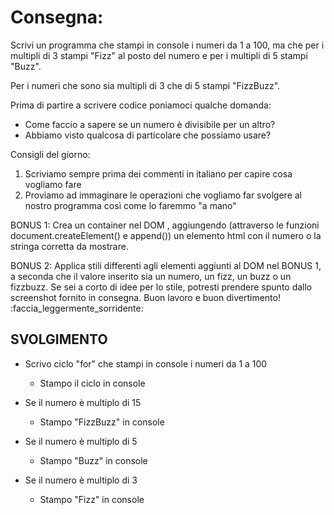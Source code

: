 # Consegna:

Scrivi un programma che stampi in console i numeri da 1 a 100,
ma che per i multipli di 3 stampi "Fizz" al posto del numero e per i multipli di 5 stampi "Buzz".

Per i numeri che sono sia multipli di 3 che di 5 stampi "FizzBuzz".

Prima di partire a scrivere codice poniamoci qualche domanda:
- Come faccio a sapere se un numero è divisibile per un altro?
- Abbiamo visto qualcosa di particolare che possiamo usare?

Consigli del giorno:
1. Scriviamo sempre prima dei commenti in italiano per capire cosa vogliamo fare
2. Proviamo ad immaginare le operazioni che vogliamo far svolgere al nostro programma così come lo faremmo "a mano"

BONUS 1:
Crea un container nel DOM , aggiungendo (attraverso le funzioni document.createElement() e append()) un elemento html con il numero o la stringa corretta da mostrare.

BONUS 2:
Applica stili differenti agli elementi aggiunti al DOM nel BONUS 1, a seconda che il valore inserito sia un numero, un fizz, un buzz o un fizzbuzz.
Se sei a corto di idee per lo stile, potresti prendere spunto dallo screenshot fornito in consegna.
Buon lavoro e buon divertimento! :faccia_leggermente_sorridente:

## SVOLGIMENTO

- Scrivo ciclo "for" che stampi in console i numeri da 1 a 100
    - Stampo il ciclo in console

- Se il numero è multiplo di 15
    - Stampo "FizzBuzz" in console

- Se il numero è multiplo di 5
    - Stampo "Buzz" in console

- Se il numero è multiplo di 3
    - Stampo "Fizz" in console   